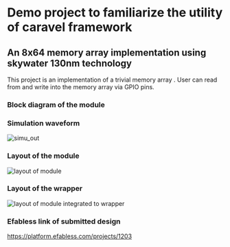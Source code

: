# Demo project to familiarize the utility of caravel framework
## An 8x64 memory array implementation using skywater 130nm technology

This project is  an implementation of a trivial  memory array . User can read from and write into the memory array via GPIO pins.


### Block diagram of the module





### Simulation waveform
![simu_out](https://user-images.githubusercontent.com/96823533/179954650-16b7d835-126c-445f-b5e6-b71b92c17576.JPG)





### Layout of the module


 ![layout of module](https://user-images.githubusercontent.com/96823533/179952556-f4d6e573-fde1-4738-865b-ba136a92d4c9.jpeg)
 

### Layout of the wrapper

![layout of module integrated to wrapper](https://user-images.githubusercontent.com/96823533/179953849-c11e4e8f-2eea-464f-a106-41f825907598.jpeg)





### Efabless link of submitted design

 
 
 https://platform.efabless.com/projects/1203

